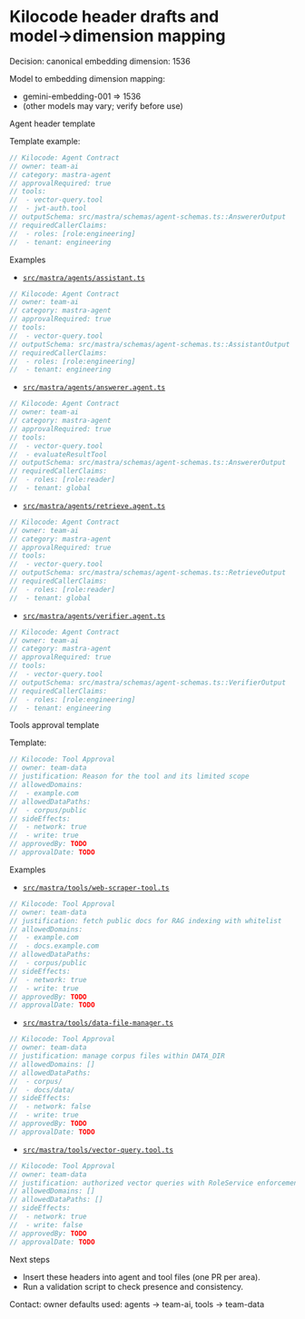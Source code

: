 # Kilocode header drafts and model→dimension mapping

Decision: canonical embedding dimension: 1536

Model to embedding dimension mapping:

- gemini-embedding-001 => 1536
- (other models may vary; verify before use)

Agent header template

Template example:

```typescript
// Kilocode: Agent Contract
// owner: team-ai
// category: mastra-agent
// approvalRequired: true
// tools:
//  - vector-query.tool
//  - jwt-auth.tool
// outputSchema: src/mastra/schemas/agent-schemas.ts::AnswererOutput
// requiredCallerClaims:
//  - roles: [role:engineering]
//  - tenant: engineering
```

Examples

- [`src/mastra/agents/assistant.ts`](src/mastra/agents/assistant.ts:1)

```typescript
// Kilocode: Agent Contract
// owner: team-ai
// category: mastra-agent
// approvalRequired: true
// tools:
//  - vector-query.tool
// outputSchema: src/mastra/schemas/agent-schemas.ts::AssistantOutput
// requiredCallerClaims:
//  - roles: [role:engineering]
//  - tenant: engineering
```

- [`src/mastra/agents/answerer.agent.ts`](src/mastra/agents/answerer.agent.ts:1)

```typescript
// Kilocode: Agent Contract
// owner: team-ai
// category: mastra-agent
// approvalRequired: true
// tools:
//  - vector-query.tool
//  - evaluateResultTool
// outputSchema: src/mastra/schemas/agent-schemas.ts::AnswererOutput
// requiredCallerClaims:
//  - roles: [role:reader]
//  - tenant: global
```

- [`src/mastra/agents/retrieve.agent.ts`](src/mastra/agents/retrieve.agent.ts:1)

```typescript
// Kilocode: Agent Contract
// owner: team-ai
// category: mastra-agent
// approvalRequired: true
// tools:
//  - vector-query.tool
// outputSchema: src/mastra/schemas/agent-schemas.ts::RetrieveOutput
// requiredCallerClaims:
//  - roles: [role:reader]
//  - tenant: global
```

- [`src/mastra/agents/verifier.agent.ts`](src/mastra/agents/verifier.agent.ts:1)

```typescript
// Kilocode: Agent Contract
// owner: team-ai
// category: mastra-agent
// approvalRequired: true
// tools:
//  - vector-query.tool
// outputSchema: src/mastra/schemas/agent-schemas.ts::VerifierOutput
// requiredCallerClaims:
//  - roles: [role:engineering]
//  - tenant: engineering
```

Tools approval template

Template:

```typescript
// Kilocode: Tool Approval
// owner: team-data
// justification: Reason for the tool and its limited scope
// allowedDomains:
//  - example.com
// allowedDataPaths:
//  - corpus/public
// sideEffects:
//  - network: true
//  - write: true
// approvedBy: TODO
// approvalDate: TODO
```

Examples

- [`src/mastra/tools/web-scraper-tool.ts`](src/mastra/tools/web-scraper-tool.ts:1)

```typescript
// Kilocode: Tool Approval
// owner: team-data
// justification: fetch public docs for RAG indexing with whitelist
// allowedDomains:
//  - example.com
//  - docs.example.com
// allowedDataPaths:
//  - corpus/public
// sideEffects:
//  - network: true
//  - write: true
// approvedBy: TODO
// approvalDate: TODO
```

- [`src/mastra/tools/data-file-manager.ts`](src/mastra/tools/data-file-manager.ts:1)

```typescript
// Kilocode: Tool Approval
// owner: team-data
// justification: manage corpus files within DATA_DIR
// allowedDomains: []
// allowedDataPaths:
//  - corpus/
//  - docs/data/
// sideEffects:
//  - network: false
//  - write: true
// approvedBy: TODO
// approvalDate: TODO
```

- [`src/mastra/tools/vector-query.tool.ts`](src/mastra/tools/vector-query.tool.ts:1)

```typescript
// Kilocode: Tool Approval
// owner: team-data
// justification: authorized vector queries with RoleService enforcement
// allowedDomains: []
// allowedDataPaths: []
// sideEffects:
//  - network: true
//  - write: false
// approvedBy: TODO
// approvalDate: TODO
```

Next steps

- Insert these headers into agent and tool files (one PR per area).
- Run a validation script to check presence and consistency.

Contact: owner defaults used: agents -> team-ai, tools -> team-data
